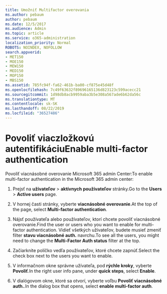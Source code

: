 ```yaml
---
title: Umožniť Multifactor overovania
ms.author: pebaum
author: pebaum
ms.date: 12/5/2017
ms.audience: Admin
ms.topic: article
ms.service: o365-administration
localization_priority: Normal
ROBOTS: NOINDEX, NOFOLLOW
search.appverid:
- MET150
- MOE150
- MEW150
- MED150
- MOP150
- MBS150
ms.assetid: 785fc94f-fa62-461b-ba00-cf875e45d48f
ms.openlocfilehash: 7c49f63632f89696165136d823123c599acecc21
ms.sourcegitcommit: 1d98db8acb9959aba3b5e308a567ade6b62da56c
ms.translationtype: MT
ms.contentlocale: sk-SK
ms.lasthandoff: 08/22/2019
ms.locfileid: "36527486"
---
```

# <a name="enable-multi-factor-authentication"></a><span data-ttu-id="10d6b-102">Povoliť viaczložkovú autentifikáciu</span><span class="sxs-lookup"><span data-stu-id="10d6b-102">Enable multi-factor authentication</span></span>

<span data-ttu-id="10d6b-103">Povoliť viacnásobné overovanie Microsoft 365 admin Center:</span><span class="sxs-lookup"><span data-stu-id="10d6b-103">To enable multi-factor authentication in the Microsoft 365 admin center:</span></span>

1. <span data-ttu-id="10d6b-104">Prejsť na **užívateľov** \> **aktívnych používateľov** stránky.</span><span class="sxs-lookup"><span data-stu-id="10d6b-104">Go to the **Users** \> **Active users** page.</span></span>
    
2. <span data-ttu-id="10d6b-105">V hornej časti stránky, vyberte **viacnásobné overovanie**.</span><span class="sxs-lookup"><span data-stu-id="10d6b-105">At the top of the page, select **Multi-factor authentication**.</span></span> 
    
3. <span data-ttu-id="10d6b-106">Nájsť používateľa alebo používateľov, ktorí chcete povoliť viacnásobné overovanie.</span><span class="sxs-lookup"><span data-stu-id="10d6b-106">Find the user or users who you want to enable for multi-factor authentication.</span></span> <span data-ttu-id="10d6b-107">Vidieť všetkých užívateľov, budete musieť zmeniť filter **stavu viacnásobné auth.** navrchu.</span><span class="sxs-lookup"><span data-stu-id="10d6b-107">To see all the users, you might need to change the **Multi-Factor Auth status** filter at the top.</span></span>
    
4. <span data-ttu-id="10d6b-108">Začiarknite políčko vedľa používateľov, ktoré chcete zapnúť.</span><span class="sxs-lookup"><span data-stu-id="10d6b-108">Select the check box next to the users you want to enable.</span></span>
    
5.  <span data-ttu-id="10d6b-109">V informačnom okne správne užívateľa, pod **rýchle kroky**, vyberte **Povoliť**.</span><span class="sxs-lookup"><span data-stu-id="10d6b-109">In the right user info pane, under **quick steps**, select **Enable**.</span></span> 
    
6. <span data-ttu-id="10d6b-110">V dialógovom okne, ktoré sa otvorí, vyberte voľbu **Povoliť viacnásobné auth.**.</span><span class="sxs-lookup"><span data-stu-id="10d6b-110">In the dialog box that opens, select **enable multi-factor auth**.</span></span> 
    

